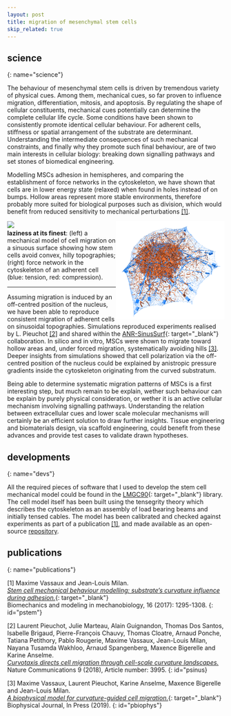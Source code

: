 ```yaml
---
layout: post
title: migration of mesenchymal stem cells
skip_related: true
---
```


<!--
* decompose in three pages, accessed in header unfolding menu under projects

* or pop each of these pages from the figure on the main page

* contour separately science and devs parts on each topic

* recap links at bottom
-->

## science
{: name="science"}

The behaviour of mesenchymal stem cells is driven by tremendous variety of physical cues. Among them, mechanical cues, so far proven to influence migration, differentiation, mitosis, and apoptosis. By regulating the shape of cellular constituents, mechanical cues potentially can determine the complete cellular life cycle. Some conditions have been shown to consistently promote identical cellular behaviour. For adherent cells, stiffness or spatial arrangement of the substrate are determinant. Understanding the intermediate consequences of such mechanical constraints, and finally why they promote such final behaviour, are of two main interests in cellular biology: breaking down signalling pathways and set stones of biomedical engineering.

Modelling MSCs adhesion in hemispheres, and comparing the establishment of force networks in the cytoskeleton, we have shown that cells are in lower energy state (relaxed) when found in holes instead of on bumps. Hollow areas represent more stable environments, therefore probably more suited for biological purposes such as division, which would benefit from reduced sensitivity to mechanical perturbations [[1]](#pstem).

<div>
  <div style="float: left; width: 50%">
    <img src="/static/migslalom_2speed.gif">
  </div>
  <div style="float: right; width: 50%">
    <img src="/static/intra-cell_forces_blutens-redcomp.png">
  </div>
</div>

**laziness at its finest**: (left) a mechanical model of cell migration on a sinuous surface showing how stem cells avoid convex, hilly topographies; (right) force network in the cytoskeleton of an adherent cell (blue: tension, red: compression).

---

Assuming migration is induced by an off-centred position of the nucleus, we have been able to reproduce consistent migration of adherent cells on sinusoidal topographies. Simulations reproduced experiments realised by L. Pieuchot [[2]](#psinus) and shared within the [ANR-SinusSurf](http://www.agence-nationale-recherche.fr/Project-ANR-12-BSV5-0010){: target="_blank"} collaboration. In silico and in vitro, MSCs were shown to migrate toward hollow areas and, under forced migration, systematically avoiding hills [[3]](#pbiophys). Deeper insights from simulations showed that cell polarization via the off-centred position of the nucleus could be explained by anistropic pressure gradients inside the cytoskeleton originating from the curved substratum.

<!-- Do montage with the experimental observation and gif of the movie! -->

<!-- <video width="400" controls>
  <source src="../../static/neymar.m4v" type="video/m4v">
  Your browser does not support HTML5 video.
</video> -->
Being able to determine systematic migration patterns of MSCs is a first interesting step, but much remain to be explain, wether such behaviour can be explain by purely physical consideration, or wether it is an active cellular mechanism involving signalling pathways. Understanding the relation between extracellular cues and lower scale molecular mechanisms will certainly be an efficient solution to draw further insights. Tissue engineering and biomaterials design, via scaffold engineering, could benefit from these advances and provide test cases to validate drawn hypotheses.

## developments
{: name="devs"}

All the required pieces of software that I used to develop the stem cell mechanical model could be found in the [LMGC90](https://git-xen.lmgc.univ-montp2.fr/lmgc90/lmgc90_user/wikis/home){: target="_blank"} library. The cell model itself has been built using the tensegrity theory which describes the cytoskeleton as an assembly of load bearing beams and initially tensed cables. The model has been calibrated and checked against experiments as part of a publication [[1]](#pstem), and made available as an open-source [repository](https://github.com/mvassaux/adhSC).

## publications
{: name="publications"}

[1] Maxime Vassaux and Jean-Louis Milan.<br>[*Stem cell mechanical behaviour modelling: substrate’s curvature influence during adhesion.*](https://doi.org/10.1007/s10237-017-0888-4){: target="_blank"}<br>Biomechanics and modeling in mechanobiology, 16 (2017): 1295-1308.
{: id="pstem"}

[2] Laurent Pieuchot, Julie Marteau, Alain Guignandon, Thomas Dos Santos, Isabelle Brigaud, Pierre-François Chauvy, Thomas Cloatre, Arnaud Ponche, Tatiana Petithory, Pablo Rougerie, Maxime Vassaux, Jean-Louis Milan, Nayana Tusamda Wakhloo, Arnaud Spangenberg, Maxence Bigerelle and Karine Anselme.<br>[*Curvotaxis directs cell migration through cell-scale curvature landscapes.*](https://doi.org/10.1038/s41467-018-06494-6)<br>Nature Communications 9 (2018), Article number: 3995. 
{: id="psinus}

[3] Maxime Vassaux, Laurent Pieuchot, Karine Anselme, Maxence Bigerelle and Jean-Louis Milan.<br>[*A biophysical model for curvature-guided cell migration.*](https://doi.org/10.1016/j.bpj.2019.07.022){: target="_blank"}<br>Biophysical Journal, In Press (2019).
{: id="pbiophys"}
